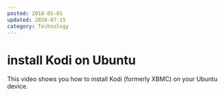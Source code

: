 ```yaml
---
posted: 2018-05-01
updated: 2020-07-15
category: Technology
---
```

# install Kodi on Ubuntu

This video shows you how to install Kodi (formerly XBMC) on your Ubuntu device.  



